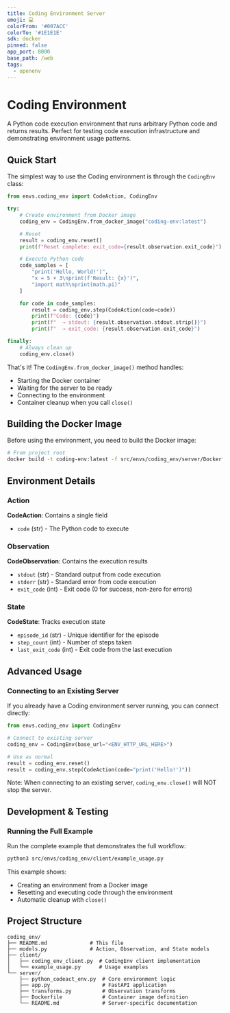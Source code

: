 ```yaml
---
title: Coding Environment Server
emoji: 💻
colorFrom: '#007ACC'
colorTo: '#1E1E1E'
sdk: docker
pinned: false
app_port: 8000
base_path: /web
tags:
  - openenv
---
```


# Coding Environment

A Python code execution environment that runs arbitrary Python code and returns results. Perfect for testing code execution infrastructure and demonstrating environment usage patterns.

## Quick Start

The simplest way to use the Coding environment is through the `CodingEnv` class:

```python
from envs.coding_env import CodeAction, CodingEnv

try:
    # Create environment from Docker image
    coding_env = CodingEnv.from_docker_image("coding-env:latest")

    # Reset
    result = coding_env.reset()
    print(f"Reset complete: exit_code={result.observation.exit_code}")

    # Execute Python code
    code_samples = [
        "print('Hello, World!')",
        "x = 5 + 3\nprint(f'Result: {x}')",
        "import math\nprint(math.pi)"
    ]

    for code in code_samples:
        result = coding_env.step(CodeAction(code=code))
        print(f"Code: {code}")
        print(f"  → stdout: {result.observation.stdout.strip()}")
        print(f"  → exit_code: {result.observation.exit_code}")

finally:
    # Always clean up
    coding_env.close()
```

That's it! The `CodingEnv.from_docker_image()` method handles:
- Starting the Docker container
- Waiting for the server to be ready
- Connecting to the environment
- Container cleanup when you call `close()`

## Building the Docker Image

Before using the environment, you need to build the Docker image:

```bash
# From project root
docker build -t coding-env:latest -f src/envs/coding_env/server/Dockerfile .
```

## Environment Details

### Action
**CodeAction**: Contains a single field
- `code` (str) - The Python code to execute

### Observation
**CodeObservation**: Contains the execution results
- `stdout` (str) - Standard output from code execution
- `stderr` (str) - Standard error from code execution
- `exit_code` (int) - Exit code (0 for success, non-zero for errors)

### State
**CodeState**: Tracks execution state
- `episode_id` (str) - Unique identifier for the episode
- `step_count` (int) - Number of steps taken
- `last_exit_code` (int) - Exit code from the last execution

## Advanced Usage

### Connecting to an Existing Server

If you already have a Coding environment server running, you can connect directly:

```python
from envs.coding_env import CodingEnv

# Connect to existing server
coding_env = CodingEnv(base_url="<ENV_HTTP_URL_HERE>")

# Use as normal
result = coding_env.reset()
result = coding_env.step(CodeAction(code="print('Hello!')"))
```

Note: When connecting to an existing server, `coding_env.close()` will NOT stop the server.

## Development & Testing

### Running the Full Example

Run the complete example that demonstrates the full workflow:

```bash
python3 src/envs/coding_env/client/example_usage.py
```

This example shows:
- Creating an environment from a Docker image
- Resetting and executing code through the environment
- Automatic cleanup with `close()`

## Project Structure

```
coding_env/
├── README.md              # This file
├── models.py              # Action, Observation, and State models
├── client/
│   ├── coding_env_client.py  # CodingEnv client implementation
│   └── example_usage.py      # Usage examples
└── server/
    ├── python_codeact_env.py  # Core environment logic
    ├── app.py                 # FastAPI application
    ├── transforms.py          # Observation transforms
    ├── Dockerfile             # Container image definition
    └── README.md              # Server-specific documentation
```

